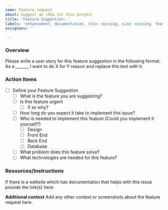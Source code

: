 ```yaml
---
name: Feature request
about: Suggest an idea for this project
title: 'Feature Suggestion: '
labels: 'enhancement, documentation, role: missing, size: missing, feature: missing, stakeholder: missing, complexity: missing, milestone: missing'
assignees: ''

---
```


### Overview

Please write a user story for this feature suggestion in the following format: As a \_\_\_\_\_\_, I want to do X for Y reason and replace this text with it.

### Action Items

- [ ] Define your Feature Suggestion
    - [ ] What is the feature you are suggesting?
    - [ ] Is this feature urgent
        - [ ] if so why?
    - [ ] How long do you expect it take to implement this issue?
    - [ ] Who is needed to implement this feature (Could you implement it yourself?)
        - [ ] Design
        - [ ] Front End
        - [ ] Back End
        - [ ] Database
    - [ ] What problem does this feature solve?
    - [ ] What technologies are needed for this feature?

### Resources/Instructions

If there is a website which has documentation that helps with this issue provide the link(s) here:

**Additional context**
Add any other context or screenshots about the feature request here.
